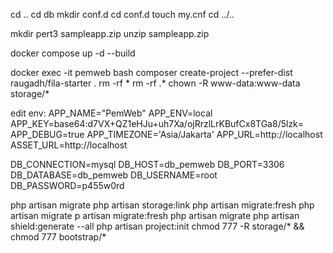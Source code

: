 cd ..
cd db
mkdir conf.d
cd conf.d
touch my.cnf
cd ../..

mkdir pert3
sampleapp.zip
unzip sampleapp.zip

docker compose up -d --build

docker exec -it pemweb bash
composer create-project --prefer-dist raugadh/fila-starter .
rm -rf *
rm -rf .*
chown -R www-data:www-data storage/* 

edit env:
APP_NAME="PemWeb"
APP_ENV=local
APP_KEY=base64:d7VX+QZ1eHJu+uh7Xa/ojRrzlLrKBufCx8TGa8/5lzk=
APP_DEBUG=true
APP_TIMEZONE='Asia/Jakarta'
APP_URL=http://localhost
ASSET_URL=http://localhost

DB_CONNECTION=mysql
DB_HOST=db_pemweb
DB_PORT=3306
DB_DATABASE=db_pemweb
DB_USERNAME=root
DB_PASSWORD=p455w0rd

php artisan migrate
php artisan storage:link
php artisan migrate:fresh
php artisan migrate
p artisan migrate:fresh
php artisan migrate
php artisan shield:generate --all
php artisan project:init
chmod 777 -R storage/* && chmod 777 bootstrap/*


